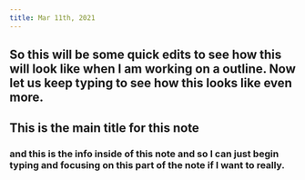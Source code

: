 ```yaml
---
title: Mar 11th, 2021
---
```


## So this will be some quick edits to see how this will look like when I am working on a outline. Now let us keep typing to see how this looks like even more.
## This is the main title for this note
### and this is the info inside of this note and so I can just begin typing and focusing on this part of the note if I want to really.
